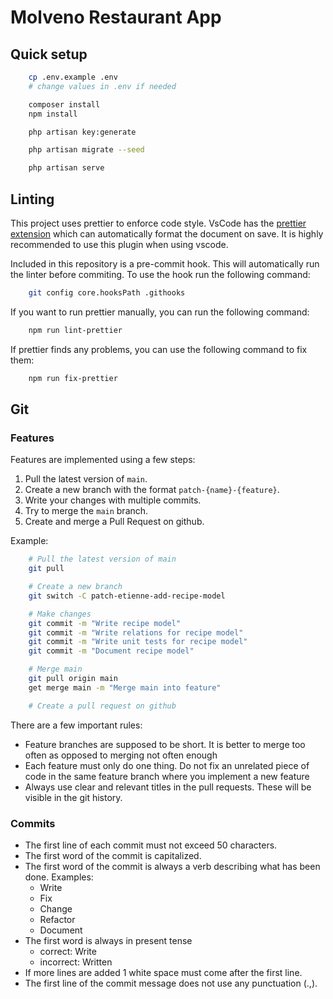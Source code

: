 # Molveno Restaurant App

## Quick setup

```bash
    cp .env.example .env
    # change values in .env if needed

    composer install
    npm install

    php artisan key:generate

    php artisan migrate --seed

    php artisan serve
```

## Linting

This project uses prettier to enforce code style.
VsCode has the [prettier extension](https://marketplace.visualstudio.com/items?itemName=esbenp.prettier-vscode) which can automatically format the document on save.
It is highly recommended to use this plugin when using vscode.

Included in this repository is a pre-commit hook.
This will automatically run the linter before commiting.
To use the hook run the following command:

```bash
    git config core.hooksPath .githooks
```

If you want to run prettier manually, you can run the following command:

```bash
    npm run lint-prettier
```

If prettier finds any problems, you can use the following command to fix them:

```bash
    npm run fix-prettier
```

## Git

### Features

Features are implemented using a few steps:

1. Pull the latest version of `main`.
2. Create a new branch with the format `patch-{name}-{feature}`.
3. Write your changes with multiple commits.
4. Try to merge the `main` branch.
5. Create and merge a Pull Request on github.

Example:

```bash
    # Pull the latest version of main
    git pull

    # Create a new branch
    git switch -C patch-etienne-add-recipe-model

    # Make changes
    git commit -m "Write recipe model"
    git commit -m "Write relations for recipe model"
    git commit -m "Write unit tests for recipe model"
    git commit -m "Document recipe model"

    # Merge main
    git pull origin main
    get merge main -m "Merge main into feature"

    # Create a pull request on github
```

There are a few important rules:

-   Feature branches are supposed to be short. It is better to merge too often as opposed to merging not often enough
-   Each feature must only do one thing. Do not fix an unrelated piece of code in the same feature branch where you implement a new feature
-   Always use clear and relevant titles in the pull requests. These will be visible in the git history.

### Commits

-   The first line of each commit must not exceed 50 characters.
-   The first word of the commit is capitalized.
-   The first word of the commit is always a verb describing what has been done. Examples:
    -   Write
    -   Fix
    -   Change
    -   Refactor
    -   Document
-   The first word is always in present tense
    -   correct: Write
    -   incorrect: Written
-   If more lines are added 1 white space must come after the first line.
-   The first line of the commit message does not use any punctuation (.,).
